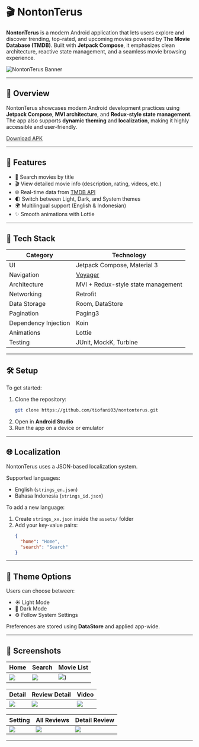 # 🎬 NontonTerus

**NontonTerus** is a modern Android application that lets users explore and discover trending, top-rated, and upcoming movies powered by **The Movie Database (TMDB)**. Built with **Jetpack Compose**, it emphasizes clean architecture, reactive state management, and a seamless movie browsing experience.

![NontonTerus Banner](https://github.com/user-attachments/assets/c461a94a-8dce-4d44-94ff-767bdcffc7d7)

---

## 📱 Overview

NontonTerus showcases modern Android development practices using **Jetpack Compose**, **MVI architecture**, and **Redux-style state management**. The app also supports **dynamic theming** and **localization**, making it highly accessible and user-friendly.

[Download APK](https://drive.google.com/file/d/1BBG_1fOPoXF1ezd4Xh2ypYAI2YA7ZeP6/view?usp=sharing)

---

## 🎥 Features

- 🔎 Search movies by title
- 🎬 View detailed movie info (description, rating, videos, etc.)
- 🌐 Real-time data from [TMDB API](https://www.themoviedb.org/documentation/api)
- 🌓 Switch between Light, Dark, and System themes
- 🌍 Multilingual support (English & Indonesian)
- ✨ Smooth animations with Lottie

---

## 🧩 Tech Stack

| Category              | Technology                                       |
|----------------------|--------------------------------------------------|
| UI                   | Jetpack Compose, Material 3                      |
| Navigation           | [Voyager](https://github.com/adrielcafe/voyager)|
| Architecture         | MVI + Redux-style state management              |
| Networking           | Retrofit                                         |
| Data Storage         | Room, DataStore                                  |
| Pagination           | Paging3                                          |
| Dependency Injection | Koin                                             |
| Animations           | Lottie                                           |
| Testing              | JUnit, MockK, Turbine                            |

---

## 🛠️ Setup

To get started:

1. Clone the repository:
   ```bash
   git clone https://github.com/tiofani03/nontonterus.git
   ```
2. Open in **Android Studio**
3. Run the app on a device or emulator

---

## 🌐 Localization

NontonTerus uses a JSON-based localization system.

Supported languages:
- English (`strings_en.json`)
- Bahasa Indonesia (`strings_id.json`)

To add a new language:
1. Create `strings_xx.json` inside the `assets/` folder
2. Add your key-value pairs:
   ```json
   {
     "home": "Home",
     "search": "Search"
   }
   ```

---

## 🎨 Theme Options

Users can choose between:
- ☀️ Light Mode
- 🌙 Dark Mode
- ⚙️ Follow System Settings

Preferences are stored using **DataStore** and applied app-wide.

---

## 📸 Screenshots

| Home | Search | Movie List |
|--------|------|---------|
| ![](https://github.com/user-attachments/assets/45ee80e5-42bb-42e9-9159-5a0302b591ef) | ![](https://github.com/user-attachments/assets/672467fe-c0ca-43d5-b7a1-a3cc19b07d11) | ![](https://github.com/user-attachments/assets/c55c0a40-19ec-4111-8d59-835c95340053)) |

| Detail | Review Detail | Video |
|----------|--------|-------|
| ![](https://github.com/user-attachments/assets/37b844a1-460d-41a9-90d0-398495e0be24) | ![](https://github.com/user-attachments/assets/6e22e295-7628-469f-b8e5-ce8677bf6429) | ![](https://github.com/user-attachments/assets/a3a61a31-b595-4f57-a304-2f5db0a69e3b) |

| Setting | All Reviews | Detail Review |
|----------|--------|-------|
| ![](https://github.com/user-attachments/assets/182a7357-f54b-4307-bf70-9ef0e5d55d94) | ![](https://github.com/user-attachments/assets/7f703464-547e-41a1-9f73-150bbd89ba4b) | ![](https://github.com/user-attachments/assets/11d0e009-c7e0-4858-b579-8274f401c88c) |

---
